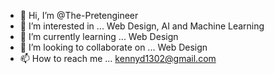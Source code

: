 - 👋 Hi, I’m @The-Pretengineer
- 👀 I’m interested in ... Web Design, AI and Machine Learning
- 🌱 I’m currently learning ... Web Design
- 💞️ I’m looking to collaborate on ... Web Design
- 📫 How to reach me ... kennyd1302@gmail.com

<!---
The-Pretengineer/The-Pretengineer is a ✨ special ✨ repository because its `README.md` (this file) appears on your GitHub profile.
You can click the Preview link to take a look at your changes.
--->
